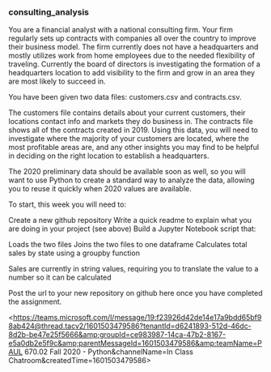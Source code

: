 ### consulting_analysis

    


You are a financial analyst with a national consulting firm. Your firm regularly sets up contracts with companies all over the country to improve their business model. The firm currently does not have a headquarters and mostly utilizes work from home employees due to the needed flexibility of traveling. Currently the board of directors is investigating the formation of a headquarters location to add visibility to the firm and grow in an area they are most likely to succeed in.

You have been given two data files: customers.csv and contracts.csv.

The customers file contains details about your current customers, their locations contact info and markets they do business in. The contracts file shows all of the contracts created in 2019. Using this data, you will need to investigate where the majority of your customers are located, where the most profitable areas are, and any other insights you may find to be helpful in deciding on the right location to establish a headquarters.

The 2020 preliminary data should be available soon as well, so you will want to use Python to create a standard way to analyze the data, allowing you to reuse it quickly when 2020 values are available.

To start, this week you will need to:


	
Create a new github repository
	Write a quick readme to explain what you are doing in your project (see above)
	Build a Jupyter Notebook script that:
	

		
Loads the two files
		Joins the two files to one dataframe
		Calculates total sales by state using a groupby function
		

			
Sales are currently in string values, requiring you to translate the value to a number so it can be calculated
		
		
	
	


Post the url to your new repository on github here once you have completed the assignment.


<https://teams.microsoft.com/l/message/19:f23926d42de14e17a9bdd65bf98ab424@thread.tacv2/1601503479586?tenantId=d6241893-512d-46dc-8d2b-be47e25f5666&amp;groupId=ce983987-14ca-47b2-8167-e5a0db2e5f9c&amp;parentMessageId=1601503479586&amp;teamName=PAUL 670.02 Fall 2020 - Python&amp;channelName=In Class Chatroom&amp;createdTime=1601503479586>
